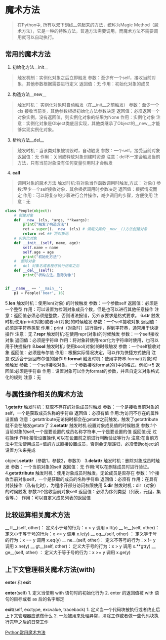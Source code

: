 # 魔术方法

> 在Python中, 所有以双下划线__包起来的方法，统称为Magic Method（魔术方法），它是一种的特殊方法，普通方法需要调用，而魔术方法不需要调用就可以自动执行。


## 常用的魔术方法

1. 初始化方法__init__
> 触发机制：实例化对象之后立即触发
> 参数：至少有一个self，接收当前对象，其他参数根据需要进行定义
> 返回值：无
> 作用：初始化对象的成员

2. 构造方法__new__
> 触发时机： 实例化对象时自动触发（在__init__之前触发）
> 参数：至少一个cls 接收当前类，其他参数根据初始化方法参数决定
> 返回值：必须返回一个对象实例，没有返回值，则实例化对象的结果为None
> 作用：实例化对象
> 注意：实例化对象是Object类底层实现，其他类继承了Object的__new__才能够实现实例化对象。

3. 析构方法__del__
> 触发时机：当该类对象被销毁时，自动触发
> 参数：一个self，接受当前对象
> 返回值：无
> 作用：关闭或释放对象创建时资源
> 注意：del不一定会触发当前方法，只有当前对象没有任何变量引用时才会触发

4. __call__
> 调用对象的魔术方法
> 触发时机:将对象当作函数调用时触发,方式： 对象()
> 参数:至少一个self接收对象，其余根据调用时参数决定
> 返回值：根据情况而定
> 作用：可以将复杂的步骤进行合并操作，减少调用的步骤，方便使用
> 注意：无

```python
class People(object):
    # 创建对象
    def __new__(cls, *args, **kwargs):
        print("触发了构造方法")
        ret = super().__new__(cls) # 调用父类的__new__()方法创建对象
        return ret ## 将对象返
    # 实例化对象
    def __init__(self, name, age):
        self.name = name
        self.age = age
        print("初始化方法")
    #  删除对象
    #   del 对象名或者程序执行结束之后
    def __del__(self):
        print("析构方法，删除对象")


if __name__ == '__main__':
    p1 = People('bear', 16)
```

5.__len__
触发时机：使用len(对象) 的时候触发
参数：一个参数self
返回值：必须是一个整型
作用：可以设置为检测对象成员个数，但是也可以进行其他任意操作
注意：返回值必须必须是整数，否则语法报错，另外该要求是格式要求。
6.__str__
触发时机:使用print(对象)或者str(对象)的时候触发
参数：一个self接收对象
返回值：必须是字符串类型
作用：print（对象时）进行操作，得到字符串，通常用于快捷操作
注意：无
7.__repr__
触发时机:在使用repr(对象)的时候触发
参数：一个self接收对象
返回值：必须是字符串
作用：将对象转使用repr化为字符串时使用，也可以用于快捷操作
8.__bool__
触发时机: 使用bool(对象)的时候触发
参数：一个self接收对象
返回值：必须是布尔值
作用：根据实际情况决定，可以作为快捷方式使用
注意:仅适合于返回布尔值的操作
9.__format__
触发时机：使用字符串.format(对象)时候触发
参数：一个self接收对象，一个参数接收format的{}中的格式，例如:>5
返回值:必须是字符串
作用：设置对象可以作为format的参数，并且自定义对象格式化的规则
注意：无

## 与属性操作相关的魔术方法

1.__getattr__
触发时机：获取不存在的对象成员时触发
参数：一个是接收当前对象的self，一个是获取成员名称的字符串
返回值：必须有值
作用:为访问不存在的属性设置值
注意：getattribute无论何时都会在getattr之前触发，触发了getattribute就不会在触发getattr了
2.__setattr__
触发时机:设置对象成员值的时候触发
参数:1个当前对象的self,一个是要设置的成员名称字符串,一个是要设置的值
返回值:无 过程操作
作用:接管设置操作,可以在设置前之前进行判断验证等行为
注意:在当前方法中无法使用成员=值的方式直接设置成员，否则会无限递归，必须借助object的设置方法来完成

object.__setattr__（参数1，参数2，参数3）
3.__delattr__
触发时机：删除对象成员时触发
参数：一个当前对象的self
返回值：无
作用:可以在删除成员时进行验证。
4.__getattribute__
触发时机：使用对象成员时触发，无论成员是否存在
参数：1个接收当前对象self，一个是获取的成员的名称字符串
返回值：必须有
作用：在具有封装操作（私有化时），为程序开部分访问权限使用
5.__dir__
触发时机：dir（对象）的时候触发
参数:1个接收当前对象self
返回值：必须为序列类型（列表，元组，集合等，）
作用：可以自定义成员列表的返回值

## 比较运算相关魔术方法

__ lt__(self, other)：
定义小于号的行为：x < y 调用 x.lt(y)
__ le__(self, other)：
定义小于等于号的行为：x <= y 调用 x.le(y)
__ eq__(self, other) ：
定义等于号的行为：x == y 调用 x.eq(y)
__ ne__(self, other)：
定义不等号的行为：x != y 调用 x.ne(y)
__ gt__(self, other)：
定义大于号的行为：x > y 调用 x.**gt(y)
__ ge__(self, other) ：
定义大于等于号的行为：x >= y 调用 x.ge(y)


## 上下文管理相关魔术方法(with)
__enter__ 和 __exit__

__enter__(self)
    1. 定义当使用 with 语句时的初始化行为
    2. enter 的返回值被 with 语句的目标或者 as 后的名字绑定

__exit__(self, exctype, excvalue, traceback)
    1. 定义当一个代码块被执行或者终止后上下文管理器应该做什么
    2. 一般被用来处理异常，清除工作或者做一些代码块执行完毕之后的日常工作
    
[Python常用魔术方法](https://zhuanlan.zhihu.com/p/329962624)